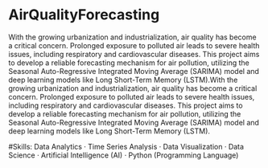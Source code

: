 # AirQualityForecasting
With the growing urbanization and industrialization, air quality has become a critical concern.
Prolonged exposure to polluted air leads to severe health issues, including respiratory and
cardiovascular diseases. This project aims to develop a reliable forecasting mechanism for air
pollution, utilizing the Seasonal Auto-Regressive Integrated Moving Average (SARIMA)
model and deep learning models like Long Short-Term Memory (LSTM).With the growing urbanization and industrialization, air quality has become a critical concern. Prolonged exposure to polluted air leads to severe health issues, including respiratory and cardiovascular diseases. This project aims to develop a reliable forecasting mechanism for air pollution, utilizing the Seasonal Auto-Regressive Integrated Moving Average (SARIMA) model and deep learning models like Long Short-Term Memory (LSTM).

#Skills: Data Analytics · Time Series Analysis · Data Visualization · Data Science · Artificial Intelligence (AI) · Python (Programming Language)
